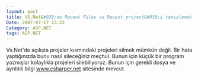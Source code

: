 ```yaml
---
layout: post
title: VS.Net&#039;de Recent Files ve Recent project&#039;i temizlemek
Date: 2007-07-17 13:23
Category: ASP.NET
tags: ASP.NET
---
```


Vs.Net'de açılışta projeler kısmındaki projeleri silmek mümkün değil.
Bir hata yaptığınızda bunu nasıl sileceğiniz meçhul. Bunun için küçük
bir program yazmışlar kolaylıkla projeleri silebiliyoruz. Bunun için
gerekli dosya ve ayrılıtılı bilgi www.csharper.net sitesinde mevcut.
